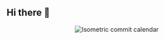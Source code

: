 ## Hi there 👋

<p align="center">
  <img src="https://raw.githubusercontent.com/vanshwadhwa24/vanshwadhwa24/main/metrics.plugin.isocalendar.fullyear.svg" alt="Isometric commit calendar" />
</p>

<!--
**vanshwadhwa24/vanshwadhwa24** is a ✨ _special_ ✨ repository because its `README.md` (this file) appears on your GitHub profile.

Here are some ideas to get you started:

- 🔭 I’m currently working on ...
- 🌱 I’m currently learning ...
- 👯 I’m looking to collaborate on ...
- 🤔 I’m looking for help with ...
- 💬 Ask me about ...
- 📫 How to reach me: ...
- 😄 Pronouns: ...
- ⚡ Fun fact: ...
-->
